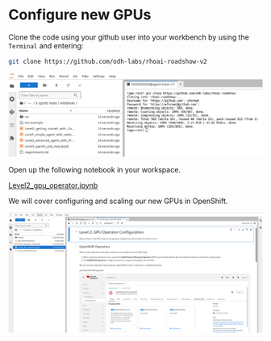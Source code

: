 # Configure new GPUs

Clone the code using your github user into your workbench by using the `Terminal` and entering:

```bash
git clone https://github.com/odh-labs/rhoai-roadshow-v2
```

![images/clone-code.png](images/clone-code.png)

Open up the following notebook in your workspace.

<a href="https://github.com/odh-labs/rhoai-roadshow-v2/blob/main/site/docs/6-gpuaas/notebooks/Level2_gpu_operator.ipynb" target="_blank">Level2_gpu_operator.ipynb</a>

We will cover configuring and scaling our new GPUs in OpenShift.

![images/level2-gpu-operator.png](images/level2-gpu-operator.png)
